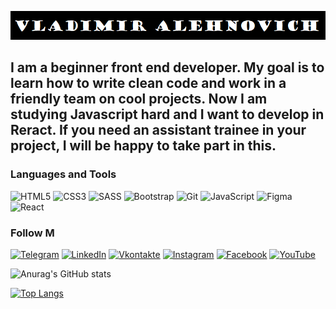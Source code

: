 [![Header](https://github.com/Alehnovich-Vladimir/alehnovich-vladimir/blob/main/assets/Vladimir.png)](https://www.youtube.com/channel/UCusX4xXAE75BbX79dqy8q2A)

##  I am a beginner front end developer. My goal is to learn how to write clean code and work in a friendly team on cool projects. Now I am studying Javascript hard and I want to develop in Reract. If you need an assistant trainee in your project, I will be happy to take part in this.

### Languages and Tools
![HTML5](https://img.shields.io/badge/HTML5-212121?style=flat-square&logo=HTML5)
![CSS3](https://img.shields.io/badge/CSS3-212121?style=flat-square&logo=css3&logoColor=47C5FB)
![SASS](https://img.shields.io/badge/SASS-212121?style=flat-square&logo=SASS)
![Bootstrap](https://img.shields.io/badge/Bootstrap-212121?style=flat-square&logo=Bootstrap)
![Git](https://img.shields.io/badge/Git-212121?style=flat-square&logo=Git)
![JavaScript](https://img.shields.io/badge/JavaScript-212121?style=flat-square&logo=JavaScript)
![Figma](https://img.shields.io/badge/Figma-212121?style=flat-square&logo=Figma)
![React](https://img.shields.io/badge/React-212121?style=flat-square&logo=React)


### Follow M
[![Telegram](https://img.shields.io/badge/-Telegram-212121?style=flat-square&logo=Telegram&logoColor=27A0D9)](https://t.me/AlexVovan)
[![LinkedIn](https://img.shields.io/badge/-LinkedIn-212121?style=flat-square&logo=LinkedIn&logoColor=007BB6)](https://www.linkedin.com/in/vladimir-alekhnovich-97a128216/)
[![Vkontakte](https://img.shields.io/badge/-Vkontakte-212121?style=flat-square&logo=Vk&logoColor=4F7DB3)](https://vk.com/alex_vovan)
[![Instagram](https://img.shields.io/badge/-Instagram-212121?style=flat-square&logo=Instagram&logoColor=B4068E)](https://www.instagram.com/alex_vovan_/)
[![Facebook](https://img.shields.io/badge/-Facebook-212121?style=flat-square&logo=Facebook&logoColor=27A0D9)](https://www.facebook.com/vladimir.alekhnovich.9)
[![YouTube](https://img.shields.io/badge/-YouTube-212121?style=flat-square&logo=YouTube&logoColor=FF0000)](https://www.youtube.com/channel/UCusX4xXAE75BbX79dqy8q2A)


![Anurag's GitHub stats](https://github-readme-stats.vercel.app/api?username=Alehnovich-Vladimir&show_icons=true&theme=algolia)

[![Top Langs](https://github-readme-stats.vercel.app/api/top-langs/?username=Alehnovich-Vladimir&layout=compact)](https://github.com/Alehnovich-Vladimir/github-readme-stats)

